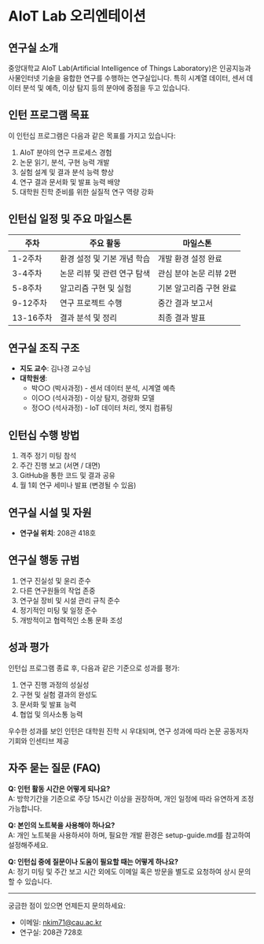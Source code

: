 # AIoT Lab 오리엔테이션

## 연구실 소개

중앙대학교 AIoT Lab(Artificial Intelligence of Things Laboratory)은 인공지능과 사물인터넷 기술을 융합한 연구를 수행하는 연구실입니다. 특히 시계열 데이터, 센서 데이터 분석 및 예측, 이상 탐지 등의 분야에 중점을 두고 있습니다.

## 인턴 프로그램 목표

이 인턴십 프로그램은 다음과 같은 목표를 가지고 있습니다:

1. AIoT 분야의 연구 프로세스 경험
2. 논문 읽기, 분석, 구현 능력 개발
3. 실험 설계 및 결과 분석 능력 향상
4. 연구 결과 문서화 및 발표 능력 배양
5. 대학원 진학 준비를 위한 실질적 연구 역량 강화

## 인턴십 일정 및 주요 마일스톤

| 주차 | 주요 활동 | 마일스톤 |
|------|----------|----------|
| 1-2주차 | 환경 설정 및 기본 개념 학습 | 개발 환경 설정 완료 |
| 3-4주차 | 논문 리뷰 및 관련 연구 탐색 | 관심 분야 논문 리뷰 2편 |
| 5-8주차 | 알고리즘 구현 및 실험 | 기본 알고리즘 구현 완료 |
| 9-12주차 | 연구 프로젝트 수행 | 중간 결과 보고서 |
| 13-16주차 | 결과 분석 및 정리 | 최종 결과 발표 |

## 연구실 조직 구조

* **지도 교수**: 김나경 교수님
* **대학원생**: 
  * 박○○ (박사과정) - 센서 데이터 분석, 시계열 예측
  * 이○○ (석사과정) - 이상 탐지, 경량화 모델
  * 정○○ (석사과정) - IoT 데이터 처리, 엣지 컴퓨팅

## 인턴십 수행 방법

1. 격주 정기 미팅 참석
2. 주간 진행 보고 (서면 / 대면)
3. GitHub을 통한 코드 및 결과 공유
4. 월 1회 연구 세미나 발표
(변경될 수 있음)

## 연구실 시설 및 자원

* **연구실 위치**: 208관 418호

## 연구실 행동 규범

1. 연구 진실성 및 윤리 준수
2. 다른 연구원들의 작업 존중
3. 연구실 장비 및 시설 관리 규칙 준수
4. 정기적인 미팅 및 일정 준수
5. 개방적이고 협력적인 소통 문화 조성

## 성과 평가

인턴십 프로그램 종료 후, 다음과 같은 기준으로 성과를 평가:

1. 연구 진행 과정의 성실성
2. 구현 및 실험 결과의 완성도
3. 문서화 및 발표 능력
4. 협업 및 의사소통 능력

우수한 성과를 보인 인턴은 대학원 진학 시 우대되며, 연구 성과에 따라 논문 공동저자 기회와 인센티브 제공

## 자주 묻는 질문 (FAQ)

**Q: 인턴 활동 시간은 어떻게 되나요?**  
A: 방학기간을 기준으로 주당 15시간 이상을 권장하며, 개인 일정에 따라 유연하게 조정 가능합니다.

**Q: 본인의 노트북을 사용해야 하나요?**  
A: 개인 노트북을 사용하셔야 하며, 필요한 개발 환경은 setup-guide.md를 참고하여 설정해주세요.

**Q: 인턴십 중에 질문이나 도움이 필요할 때는 어떻게 하나요?**  
A: 정기 미팅 및 주간 보고 시간 외에도 이메일 혹은 방문을 별도로 요청하여 상시 문의할 수 있습니다.

---

궁금한 점이 있으면 언제든지 문의하세요:
- 이메일: nkim71@cau.ac.kr
- 연구실: 208관 728호